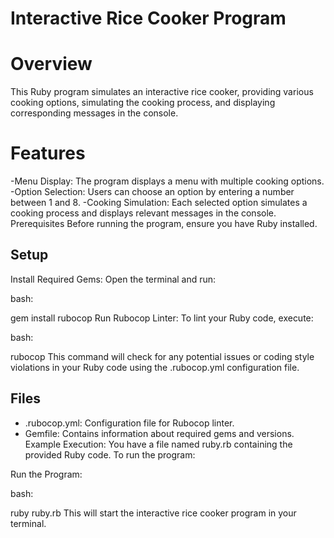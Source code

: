 # Interactive Rice Cooker Program

# Overview

This Ruby program simulates an interactive rice cooker, providing various cooking options, simulating the cooking process, and displaying corresponding messages in the console.

# Features

 -Menu Display: The program displays a menu with multiple cooking options.
 -Option Selection: Users can choose an option by entering a number between 1 and 8.
 -Cooking Simulation: Each selected option simulates a cooking process and displays relevant messages in the console.
Prerequisites
Before running the program, ensure you have Ruby installed.

## Setup
Install Required Gems: Open the terminal and run:

bash:

gem install rubocop
Run Rubocop Linter: To lint your Ruby code, execute:

bash:

rubocop
This command will check for any potential issues or coding style violations in your Ruby code using the .rubocop.yml configuration file.

## Files
 - .rubocop.yml: Configuration file for Rubocop linter.
 - Gemfile: Contains information about required gems and versions.
Example Execution:
You have a file named ruby.rb containing the provided Ruby code. To run the program:

Run the Program:

bash:

ruby ruby.rb
This will start the interactive rice cooker program in your terminal.
